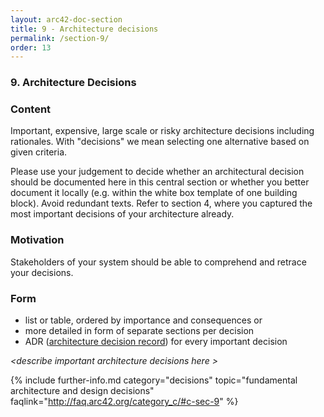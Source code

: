 ```yaml
---
layout: arc42-doc-section
title: 9 - Architecture decisions
permalink: /section-9/
order: 13
---
```


### 9. Architecture Decisions

<div class="arc42-help" markdown="1">


### Content
Important, expensive, large scale or risky architecture decisions including rationales. With "decisions" we mean selecting one alternative based on given criteria.

Please use your judgement to decide whether an architectural decision should be documented here in this central section or whether you better document it locally (e.g. within the white box template of one building block). Avoid redundant texts. Refer to section 4, where you captured the most important decisions of your architecture already.

### Motivation
Stakeholders of your system should be able to comprehend and retrace your decisions.

### Form

* list or table, ordered by importance and consequences or
* more detailed in form of separate sections per decision
* ADR ([architecture decision record](http://thinkrelevance.com/blog/2011/11/15/documenting-architecture-decisions)) for every important decision

</div>

_&lt;describe important architecture decisions here >_


{% include further-info.md
   category="decisions"
   topic="fundamental architecture and design decisions"
   faqlink="http://faq.arc42.org/category_c/#c-sec-9" %}
